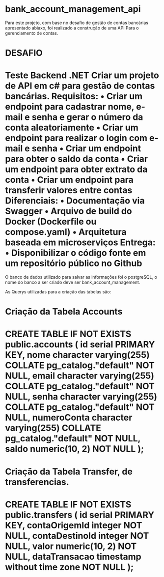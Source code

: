 # bank_account_management_api

Para este projeto, com base no desafio de gestão de contas bancárias apresentado abiaxo, foi realizado a construção de uma API
Para o gerenciamento de contas. 

DESAFIO
===============================================================================
Teste Backend .NET
Criar um projeto de API em c# para gestão de contas bancárias.
Requisitos:
• Criar um endpoint para cadastrar nome, e-mail e senha e gerar o número da conta aleatoriamente
• Criar um endpoint para realizar o login com e-mail e senha
• Criar um endpoint para obter o saldo da conta
• Criar um endpoint para obter extrato da conta
• Criar um endpoint para transferir valores entre contas
Diferenciais:
• Documentação via Swagger
• Arquivo de build do Docker (Dockerfile ou compose.yaml)
• Arquitetura baseada em microserviços
Entrega:
• Disponibilizar o código fonte em um repositório público no Github
==================================================================================

O banco de dados utilizado para salvar as informações foi o postgreSQL, o nome do banco a ser criado deve ser
bank_account_management.

As Querys utilizadas para a criação das tabelas são:

Criação da Tabela Accounts
===================================================================================
CREATE TABLE IF NOT EXISTS public.accounts
(
    id serial PRIMARY KEY,
    nome character varying(255) COLLATE pg_catalog."default" NOT NULL,
    email character varying(255) COLLATE pg_catalog."default" NOT NULL,
    senha character varying(255) COLLATE pg_catalog."default" NOT NULL,
    numeroConta character varying(255) COLLATE pg_catalog."default" NOT NULL,
    saldo numeric(10, 2) NOT NULL
);
=====================================================================================


Criação da Tabela Transfer, de transferencias.
======================================================================================
CREATE TABLE IF NOT EXISTS public.transfers
(
    id serial PRIMARY KEY,
    contaOrigemId integer NOT NULL,
    contaDestinoId integer NOT NULL,
    valor numeric(10, 2) NOT NULL,
    dataTransacao timestamp without time zone NOT NULL
);
=======================================================================================
